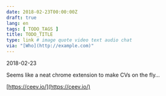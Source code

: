 ```yaml
---
date: 2018-02-23T00:00:00Z
draft: true
lang: en
tags: [ TODO_TAGS ]
title: TODO_TITLE
type: link # image quote video text audio chat
via: "[Who](http://example.com)"
---
```



2018-02-23

Seems like a neat chrome extension to make CVs on the fly…

[https://ceev.io/](https://ceev.io/)

